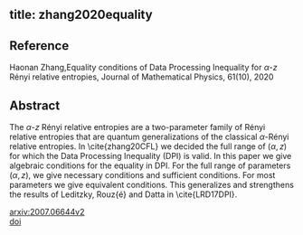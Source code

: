 title: zhang2020equality
---


## Reference

Haonan Zhang,Equality conditions of Data Processing Inequality for $α$-$z$ Rényi relative entropies, Journal of Mathematical Physics, 61(10), 2020

## Abstract 
The $\alpha$-$z$ Rényi relative entropies are a two-parameter family of Rényi relative entropies that are quantum generalizations of the classical $\alpha$-Rényi relative entropies. In \cite{zhang20CFL} we decided the full range of $(\alpha,z)$ for which the Data Processing Inequality (DPI) is valid. In this paper we give algebraic conditions for the equality in DPI. For the full range of parameters $(\alpha,z)$, we give necessary conditions and sufficient conditions. For most parameters we give equivalent conditions. This generalizes and strengthens the results of Leditzky, Rouz{é} and Datta in \cite{LRD17DPI}.
    

[arxiv:2007.06644v2](https://arxiv.org/abs/2007.06644v2)    
[doi](https://doi.org/10.1063/5.0022787)
